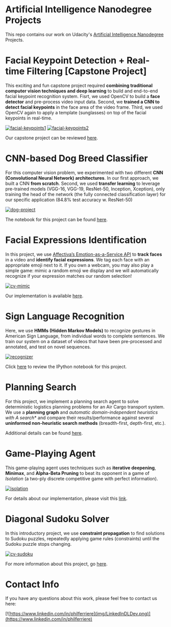 Artificial Intelligence Nanodegree Projects
===========================================

This repo contains our work on Udacity's [Artificial Intelligence Nanodegree](https://www.udacity.com/course/artificial-intelligence-nanodegree--nd889) Projects.

# Facial Keypoint Detection + Real-time Filtering [Capstone Project]
This exciting and fun capstone project required **combining traditional computer vision techniques and deep learning** to build and end-to-end facial keypoint recognition system. Fisrt, we used OpenCV to build a **face detector** and pre-process video input data. Second, we **trained a CNN to detect facial keypoints** in the face area of the video frame. Third, we used OpenCV again to apply a template (sunglasses) on top of the facial keypoints in real-time.

[![facial-keypoints1](img/cv-facialkeypoints1.png)](./cv-facialkeypoints/CV_project.ipynb)
[![facial-keypoints2](img/cv-facialkeypoints2.png)](./cv-facialkeypoints/CV_project.ipynb)

Our capstone project can be reviewed [here](./cv-facialkeypoints/CV_project.ipynb).

# CNN-based Dog Breed Classifier
For this computer vision problem, we experimented with two different **CNN (Convolutional Neural Network) architectures**. In our first approach, we built a CNN **from scratch**. Second, we used **transfer learning** to leverage pre-trained models (VGG-16, VGG-19, ResNet-50, Inception, Xception), only training the head of the network (the fully connected classification layer) for our specific application (84.8% test accuracy w. ResNet-50)

[![dog-project](img/dog-project.png)](./dog-project/dog_app.ipynb)

The notebook for this project can be found [here](./dog-project/dog_app.ipynb).

# Facial Expressions Identification

In this project, we use [Affectiva’s Emotion-as-a-Service API](https://developer.affectiva.com) to **track faces** in a video and **identify facial expressions**. We tag each face with an appropriate emoji next to it. If you own a webcam, you may also play a simple game: mimic a random emoji we display and we will automatically recognize if your expression matches our random selection!

[![cv-mimic](img/cv-mimic.png)](./cv-mimic/README.md)

Our implementation is available [here](./cv-mimic/README.md).

# Sign Language Recognition

Here, we use **HMMs (Hidden Markov Models)** to recognize gestures in American Sign Language, from individual words to complete sentences. We train our system on a dataset of videos that have been pre-processed and annotated, and test on novel sequences.

[![recognizer](img/demosample.png)](https://drive.google.com/open?id=0B_5qGuFe-wbhUXRuVnNZVnMtam8)

Click [here](./recognizer/asl_recognizer.ipynb) to review the IPython notebook for this project.

# Planning Search

For this project, we implement a planning search agent to solve deterministic logistics planning problems for an Air Cargo transport system. We use a **planning graph** and **automatic domain-independent heuristics with A* search** and compare their results/performance against several **uninformed non-heuristic search methods** (breadth-first, depth-first, etc.).

Additional details can be found [here](./planning/README.md).

# Game-Playing Agent

This game-playing agent uses techniques such as **iterative deepening**, **Minimax**, and **Alpha-Beta Pruning** to beat its opponent in a game of *Isolation* (a two-ply discrete competitive game with perfect information).

[![isolation](./img/isolation.png)](./isolation/README.md)

For details about our implementation, please visit this [link](./isolation/README.md).

# Diagonal Sudoku Solver

In this introductory project, we use **constraint propagation** to find solutions to Sudoku puzzles, repeatedly applying game rules (constraints) until the Sudoku puzzle stops changing.

[![cv-sudoku](./img/sudoku-anim.gif)](./cv-mimic/README.md)

For more information about this project, go [here](./sudoku/README.md).

# Contact Info

If you have any questions about this work, please feel free to contact us here:

[![https://www.linkedin.com/in/philferriere](img/LinkedInDLDev.png)](https://www.linkedin.com/in/philferriere)

